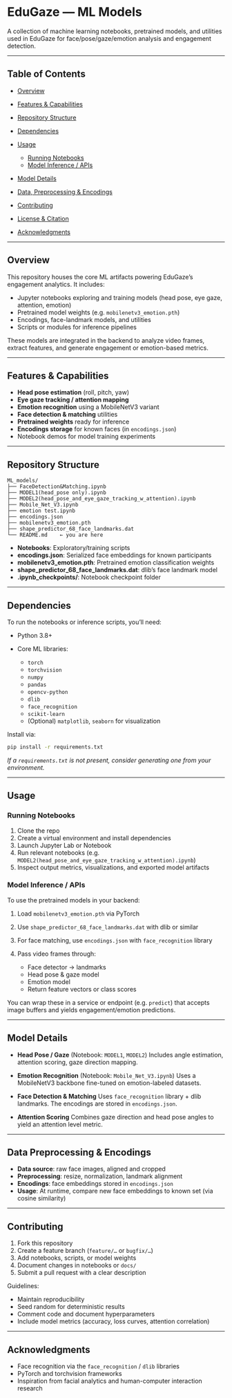# EduGaze — ML Models

A collection of machine learning notebooks, pretrained models, and utilities used in EduGaze for face/pose/gaze/emotion analysis and engagement detection.

---

## Table of Contents

* [Overview](#overview)
* [Features & Capabilities](#features--capabilities)
* [Repository Structure](#repository-structure)
* [Dependencies](#dependencies)
* [Usage](#usage)

  * [Running Notebooks](#running-notebooks)
  * [Model Inference / APIs](#model-inference--apis)
* [Model Details](#model-details)
* [Data, Preprocessing & Encodings](#data-preprocessing--encodings)
* [Contributing](#contributing)
* [License & Citation](#license--citation)
* [Acknowledgments](#acknowledgments)

---

## Overview

This repository houses the core ML artifacts powering EduGaze’s engagement analytics. It includes:

* Jupyter notebooks exploring and training models (head pose, eye gaze, attention, emotion)
* Pretrained model weights (e.g. `mobilenetv3_emotion.pth`)
* Encodings, face-landmark models, and utilities
* Scripts or modules for inference pipelines

These models are integrated in the backend to analyze video frames, extract features, and generate engagement or emotion-based metrics.

---

## Features & Capabilities

* **Head pose estimation** (roll, pitch, yaw)
* **Eye gaze tracking / attention mapping**
* **Emotion recognition** using a MobileNetV3 variant
* **Face detection & matching** utilities
* **Pretrained weights** ready for inference
* **Encodings storage** for known faces (in `encodings.json`)
* Notebook demos for model training experiments

---

## Repository Structure

```
ML_models/
├── FaceDetection&Matching.ipynb
├── MODEL1(head_pose only).ipynb
├── MODEL2(head_pose_and_eye_gaze_tracking_w_attention).ipynb
├── Mobile_Net_V3.ipynb
├── emotion test.ipynb
├── encodings.json
├── mobilenetv3_emotion.pth
├── shape_predictor_68_face_landmarks.dat
└── README.md    ← you are here
```

* **Notebooks**: Exploratory/training scripts
* **encodings.json**: Serialized face embeddings for known participants
* **mobilenetv3_emotion.pth**: Pretrained emotion classification weights
* **shape_predictor_68_face_landmarks.dat**: dlib’s face landmark model
* **.ipynb_checkpoints/**: Notebook checkpoint folder

---

## Dependencies

To run the notebooks or inference scripts, you’ll need:

* Python 3.8+
* Core ML libraries:

  * `torch`
  * `torchvision`
  * `numpy`
  * `pandas`
  * `opencv-python`
  * `dlib`
  * `face_recognition`
  * `scikit-learn`
  * (Optional) `matplotlib`, `seaborn` for visualization

Install via:

```bash
pip install -r requirements.txt
```

*If a `requirements.txt` is not present, consider generating one from your environment.*

---

## Usage

### Running Notebooks

1. Clone the repo
2. Create a virtual environment and install dependencies
3. Launch Jupyter Lab or Notebook
4. Run relevant notebooks (e.g. `MODEL2(head_pose_and_eye_gaze_tracking_w_attention).ipynb`)
5. Inspect output metrics, visualizations, and exported model artifacts

### Model Inference / APIs

To use the pretrained models in your backend:

1. Load `mobilenetv3_emotion.pth` via PyTorch
2. Use `shape_predictor_68_face_landmarks.dat` with dlib or similar
3. For face matching, use `encodings.json` with `face_recognition` library
4. Pass video frames through:

   * Face detector → landmarks
   * Head pose & gaze model
   * Emotion model
   * Return feature vectors or class scores

You can wrap these in a service or endpoint (e.g. `predict`) that accepts image buffers and yields engagement/emotion predictions.

---

## Model Details

* **Head Pose / Gaze** (Notebook: `MODEL1`, `MODEL2`)
  Includes angle estimation, attention scoring, gaze direction mapping.

* **Emotion Recognition** (Notebook: `Mobile_Net_V3.ipynb`)
  Uses a MobileNetV3 backbone fine-tuned on emotion-labeled datasets.

* **Face Detection & Matching**
  Uses `face_recognition` library + dlib landmarks. The encodings are stored in `encodings.json`.

* **Attention Scoring**
  Combines gaze direction and head pose angles to yield an attention level metric.

---

## Data Preprocessing & Encodings

* **Data source**: raw face images, aligned and cropped
* **Preprocessing**: resize, normalization, landmark alignment
* **Encodings**: face embeddings stored in `encodings.json`
* **Usage**: At runtime, compare new face embeddings to known set (via cosine similarity)

---

## Contributing

1. Fork this repository
2. Create a feature branch (`feature/…` or `bugfix/…`)
3. Add notebooks, scripts, or model weights
4. Document changes in notebooks or `docs/`
5. Submit a pull request with a clear description

Guidelines:

* Maintain reproducibility
* Seed random for deterministic results
* Comment code and document hyperparameters
* Include model metrics (accuracy, loss curves, attention correlation)

---

## Acknowledgments

* Face recognition via the `face_recognition` / `dlib` libraries
* PyTorch and torchvision frameworks
* Inspiration from facial analytics and human-computer interaction research


